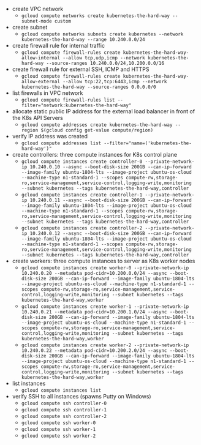 * create VPC network
    * `gcloud compute networks create kubernetes-the-hard-way --subnet-mode custom`
* create subnet
    * `gcloud compute networks subnets create kubernetes --network kubernetes-the-hard-way --range 10.240.0.0/24`
* create firewall rule for internal traffic
    * `gcloud compute firewall-rules create kubernetes-the-hard-way-allow-internal --allow tcp,udp,icmp --network kubernetes-the-hard-way --source-ranges 10.240.0.0/24,10.200.0.0/16`
* create firewall rule for external SSH, ICMP and HTTPS
    * `gcloud compute firewall-rules create kubernetes-the-hard-way-allow-external --allow tcp:22,tcp:6443,icmp --network kubernetes-the-hard-way --source-ranges 0.0.0.0/0`
* list firewalls in VPC network
    * `gcloud compute firewall-rules list --filter="network:kubernetes-the-hard-way"`
* allocate static public IP address for the external load balancer in front of the K8s API Servers
    * `gcloud compute addresses create kubernetes-the-hard-way --region $(gcloud config get-value compute/region)`
* verify IP address was created
    * `gcloud compute addresses list --filter="name=('kubernetes-the-hard-way')"`
* create controllers: three compute instances for K8s control plane
    * `gcloud compute instances create controller-0 --private-network-ip 10.240.0.10 --async --boot-disk-size 200GB --can-ip-forward --image-family ubuntu-1804-lts --image-project ubuntu-os-cloud --machine-type n1-standard-1 --scopes compute-rw,storage-ro,service-management,service-control,logging-write,monitoring --subnet kubernetes --tags kubernetes-the-hard-way,controller`
    * `gcloud compute instances create controller-1 --private-network-ip 10.240.0.11 --async --boot-disk-size 200GB --can-ip-forward --image-family ubuntu-1804-lts --image-project ubuntu-os-cloud --machine-type n1-standard-1 --scopes compute-rw,storage-ro,service-management,service-control,logging-write,monitoring --subnet kubernetes --tags kubernetes-the-hard-way,controller`
    * `gcloud compute instances create controller-2 --private-network-ip 10.240.0.12 --async --boot-disk-size 200GB --can-ip-forward --image-family ubuntu-1804-lts --image-project ubuntu-os-cloud --machine-type n1-standard-1 --scopes compute-rw,storage-ro,service-management,service-control,logging-write,monitoring --subnet kubernetes --tags kubernetes-the-hard-way,controller`
* create workers: three compute instances to server as K8s worker nodes
    * `gcloud compute instances create worker-0 --private-network-ip 10.240.0.20 --metadata pod-cidr=10.200.0.0/24 --async --boot-disk-size 200GB --can-ip-forward --image-family ubuntu-1804-lts --image-project ubuntu-os-cloud --machine-type n1-standard-1 --scopes compute-rw,storage-ro,service-management,service-control,logging-write,monitoring --subnet kubernetes --tags kubernetes-the-hard-way,worker`
    * `gcloud compute instances create worker-1 --private-network-ip 10.240.0.21 --metadata pod-cidr=10.200.1.0/24 --async --boot-disk-size 200GB --can-ip-forward --image-family ubuntu-1804-lts --image-project ubuntu-os-cloud --machine-type n1-standard-1 --scopes compute-rw,storage-ro,service-management,service-control,logging-write,monitoring --subnet kubernetes --tags kubernetes-the-hard-way,worker`
    * `gcloud compute instances create worker-2 --private-network-ip 10.240.0.22 --metadata pod-cidr=10.200.2.0/24 --async --boot-disk-size 200GB --can-ip-forward --image-family ubuntu-1804-lts --image-project ubuntu-os-cloud --machine-type n1-standard-1 --scopes compute-rw,storage-ro,service-management,service-control,logging-write,monitoring --subnet kubernetes --tags kubernetes-the-hard-way,worker`
* list instances
    * `gcloud compute instances list`
* verify SSH to all instances (spawns Putty on Windows)
    * `gcloud compute ssh controller-0`
    * `gcloud compute ssh controller-1`
    * `gcloud compute ssh controller-2`
    * `gcloud compute ssh worker-0`
    * `gcloud compute ssh worker-1`
    * `gcloud compute ssh worker-2`
